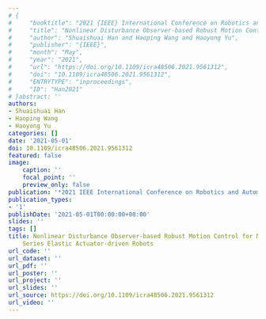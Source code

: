 ```yaml
---
# {
#     "booktitle": "2021 {IEEE} International Conference on Robotics and Automation ({ICRA})",
#     "title": "Nonlinear Disturbance Observer-based Robust Motion Control for Multi-joint Series Elastic Actuator-driven Robots",
#     "author": "Shuaishuai Han and Haoping Wang and Haoyong Yu",
#     "publisher": "{IEEE}",
#     "month": "May",
#     "year": "2021",
#     "url": "https://doi.org/10.1109/icra48506.2021.9561312",
#     "doi": "10.1109/icra48506.2021.9561312",
#     "ENTRYTYPE": "inproceedings",
#     "ID": "Han2021"
# }abstract: ''
authors:
- Shuaishuai Han
- Haoping Wang
- Haoyong Yu
categories: []
date: '2021-05-01'
doi: 10.1109/icra48506.2021.9561312
featured: false
image:
    caption: ''
    focal_point: ''
    preview_only: false
publication: '*2021 IEEE International Conference on Robotics and Automation (ICRA),May*'
publication_types:
- '1'
publishDate: '2021-05-01T00:00:00+08:00'
slides: ''
tags: []
title: Nonlinear Disturbance Observer-based Robust Motion Control for Multi-joint
    Series Elastic Actuator-driven Robots
url_code: ''
url_dataset: ''
url_pdf: ''
url_poster: ''
url_project: ''
url_slides: ''
url_source: https://doi.org/10.1109/icra48506.2021.9561312
url_video: ''
---
```

